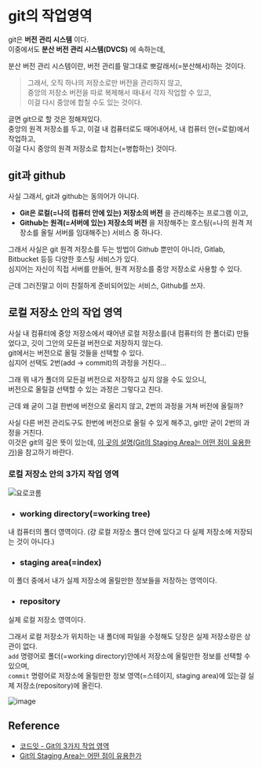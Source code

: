 # git의 작업영역

git은 **버전 관리 시스템** 이다.  
이중에서도 **분산 버전 관리 시스템(DVCS)** 에 속하는데,  

분산 버전 관리 시스템이란, 버전 관리를 말그대로 뽀갈래서(=분산해서)하는 것이다.  

> 그래서, 오직 하나의 저장소로만 버전을 관리하지 않고,  
중앙의 저장소 버전을 따로 복제해서 때내서 각자 작업할 수 있고,  
이걸 다시 중앙에 합칠 수도 있는 것이다.


글면 git으로 할 것은 정해져있다.  
중앙의 원격 저장소를 두고, 이걸 내 컴퓨터로도 때어내어서, 내 컴퓨터 안(=로컬)에서 작업하고,  
이걸 다시 중앙의 원격 저장소로 합치는(=병합하는) 것이다.  

## git과 github

사실 그래서, git과 github는 동의어가 아니다.  

- **Git은 로컬(=나의 컴퓨터 안에 있는) 저장소의 버전** 을 관리해주는 프로그램 이고,  
- **Github는 원격(=서버에 있는) 저장소의 버전** 을 저장해주는 호스팅(=나의 원격 저장소를 올릴 서버를 임대해주는) 서비스 중 하나다.   

그래서 사실은 git 원격 저장소를 두는 방법이 Github 뿐만이 아니라, Gitlab, Bitbucket 등등 다양한 호스팅 서비스가 있다.  
심지어는 자신이 직접 서버를 만들어, 원격 저장소를 중앙 저장소로 사용할 수 있다.

근데 그러진말고 이미 친절하게 준비되어있는 서비스, Github를 쓰자. 

## 로컬 저장소 안의 작업 영역

사실 내 컴퓨터에 중앙 저장소에서 때어낸 로컬 저장소를(내 컴퓨터의 한 폴더로) 만들었다고, 깃이 그안의 모든걸 버전으로 저장하지 않는다.  
git에서는 버전으로 올릴 것들을 선택할 수 있다.  
심지어 선택도 2번(add -> commit)의 과정을 거친다...    

그래 뭐 내가 폴더의 모든걸 버전으로 저장하고 싶지 않을 수도 있으니,  
버전으로 올릴걸 선택할 수 있는 과정은 그렇다고 친다.

근데 왜 굳이 그걸 한번에 버전으로 올리지 않고, 2번의 과정을 거쳐 버전에 올릴까?  

사실 다른 버전 관리도구도 한번에 버전으로 올릴 수 있게 해주고, git만 굳이 2번의 과정을 거친다.  
이것은 git의 깊은 뜻이 있는데, [이 곳의 설명(Git의 Staging Area는 어떤 점이 유용한가)](https://blog.npcode.com/2012/10/23/git%EC%9D%98-staging-area%EB%8A%94-%EC%96%B4%EB%96%A4-%EC%A0%90%EC%9D%B4-%EC%9C%A0%EC%9A%A9%ED%95%9C%EA%B0%80/)을 참고하기 바란다.   


### 로컬 저장소 안의 3가지 작업 영역   

![요로코롬](https://miro.medium.com/max/686/1*diRLm1S5hkVoh5qeArND0Q.png)

- ### working directory(=working tree)  
내 컴퓨터의 폴더 영역이다. (걍 로컬 저장소 폴더 안에 있다고 다 실제 저장소에 저장되는 것이 아니다.)  
- ### staging area(=index)
이 폴더 중에서 내가 실제 저장소에 올릴만한 정보들을 저장하는 영역이다.
- ### repository  
실제 로컬 저장소 영역이다.


그래서 로컬 저장소가 위치하는 내 폴더에 파일을 수정해도 당장은 실제 저장소랑은 상관이 없다.   
```add``` 명령어로 폴더(=working directory)안에서 저장소에 올릴만한 정보를 선택할 수 있으며,  
```commit``` 명령어로 저장소에 올릴만한 정보 영역(=스테이지, staging area)에 있는걸 실제 저장소(repository)에 올린다.

![image](https://user-images.githubusercontent.com/48408417/97103703-78876280-16f1-11eb-8d74-8dfbe57538b3.png)

## Reference

- [코드잇 - Git의 3가지 작업 영역](https://www.codeit.kr/learn/courses/version-control-with-git/2889)
- [Git의 Staging Area는 어떤 점이 유용한가](https://blog.npcode.com/2012/10/23/git%EC%9D%98-staging-area%EB%8A%94-%EC%96%B4%EB%96%A4-%EC%A0%90%EC%9D%B4-%EC%9C%A0%EC%9A%A9%ED%95%9C%EA%B0%80/)
